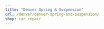 ```yaml
---
title: "Denver Spring & Suspension"
url: /denver/denver-spring-and-suspension/
shop: car repair
---
```

